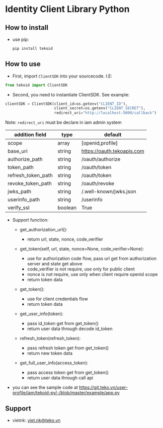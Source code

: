 # Identity Client Library Python

## How to install

- use pip:
  ```py
  pip install tekoid
  ```

## How to use

- First, import `ClientSDK` into your sourcecode. I.E:

```py
from tekoid import ClientSDK
```

- Second, you need to instantiate ClientSDK. See example:

```py
clientSDK = ClientSDK(client_id=os.getenv("CLIENT_ID"),
                      client_secret=os.getenv("CLIENT_SECRET"),
                      redirect_uri="http://localhost:5000/callback")
```

Note: `redirect_uri` must be declare in iam admin system

| addition field     | type    | default                    |
| ------------------ | ------- | -------------------------- |
| scope              | array   | [openid,profile]           |
| base_uri           | string  | https://oauth.tekoapis.com |
| authorize_path     | string  | /oauth/authorize           |
| token_path         | string  | /oauth/token               |
| refresh_token_path | string  | /oauth/token               |
| revoke_token_path  | string  | /oauth/revoke              |
| jwks_path          | string  | /.well-known/jwks.json     |
| userinfo_path      | string  | /userinfo                  |
| verify_ssl         | boolean | True                       |

- Support function:

  - get_authorization_url():

    - return url, state, nonce, code_verifier

  - get_token(self, url, state, nonce=None, code_verifier=None):

    - use for authorization code flow, pass url get from authorization server and state get above
    - code_verifier is not require, use only for public client
    - nonce is not require, use only when client require openid scope
    - return token data

  - get_token():

    - use for client credentials flow
    - return token data

  - get_user_info(token):

    - pass id_token get from get_token()
    - return user data through decode id_token

  - refresh_token(refresh_token):

    - pass refresh token get from get_token()
    - return new token data

  - get_full_user_info(access_token):

    - pass access token get from get_token()
    - return user data through call api

- you can see the sample code at
  https://git.teko.vn/user-profile/iam/tekoid-py/-/blob/master/example/app.py

## Support

- vietnk: viet.nk@teko.vn
